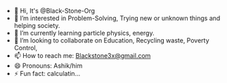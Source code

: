 - 👋 Hi, It's @Black-Stone-Org
- 👀 I’m interested in Problem-Solving, Trying new or unknown things and helping society.
- 🌱 I’m currently learning particle physics,  energy.
- 💞️ I’m looking to collaborate on Education, Recycling waste, Poverty Control, 
- 📫 How to reach me: Blackstone3x@gmail.com
- 😄 Pronouns: Ashik/him
- ⚡ Fun fact: calculatin...

<!---
Black-Stone-Org/Black-Stone-Org is a ✨ special ✨ repository because its `README.md` (this file) appears on your GitHub profile.
You can click the Preview link to take a look at your changes.
--->
